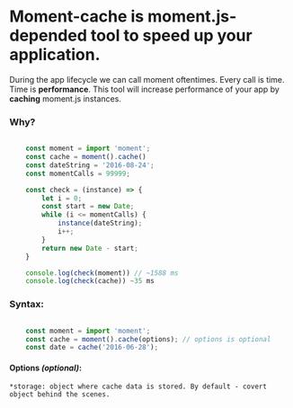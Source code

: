 # Moment-cache is moment.js-depended tool to speed up your application.

During the app lifecycle we can call moment oftentimes. Every call is time. Time is **performance**. This tool will increase performance of your app by **caching** moment.js instances.

### Why?

```javascript

	const moment = import 'moment';
	const cache = moment().cache()
	const dateString = '2016-08-24';
	const momentCalls = 99999;

	const check = (instance) => {
		let i = 0;
		const start = new Date;
		while (i <= momentCalls) {
			instance(dateString);
			i++;
		}
		return new Date - start;
	}

	console.log(check(moment)) // ~1588 ms
	console.log(check(cache)) ~35 ms

```

### Syntax: 

```javascript

	const moment = import 'moment';
	const cache = moment().cache(options); // options is optional
	const date = cache('2016-06-28');

```
	
#### Options *(optional)*:
	*storage: object where cache data is stored. By default - covert object behind the scenes.
  



